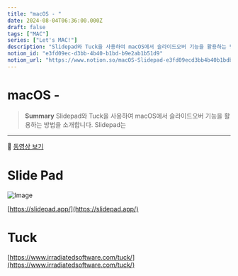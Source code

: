 ```yaml
---
title: "macOS - "
date: 2024-08-04T06:36:00.000Z
draft: false
tags: ["MAC"]
series: ["Let's MAC!"]
description: "Slidepad와 Tuck을 사용하여 macOS에서 슬라이드오버 기능을 활용하는 방법을 소개합니다. Slidepad는 "
notion_id: "e3fd09ec-d3bb-4b40-b1bd-b9e2ab1b51d9"
notion_url: "https://www.notion.so/macOS-Slidepad-e3fd09ecd3bb4b40b1bdb9e2ab1b51d9"
---
```


# macOS - 

> **Summary**
> Slidepad와 Tuck을 사용하여 macOS에서 슬라이드오버 기능을 활용하는 방법을 소개합니다. Slidepad는 

---

🎥 [동영상 보기](https://slidepad.app/SlidepadPromo2023.mp4)

# Slide Pad

![Image](https://prod-files-secure.s3.us-west-2.amazonaws.com/09ccd4d5-876c-4bba-bbdf-cc77a0a11257/4aeb5138-d858-44eb-8af0-d9b506f88e1b/Untitled.png?X-Amz-Algorithm=AWS4-HMAC-SHA256&X-Amz-Content-Sha256=UNSIGNED-PAYLOAD&X-Amz-Credential=ASIAZI2LB466TNZ6LVU5%2F20250724%2Fus-west-2%2Fs3%2Faws4_request&X-Amz-Date=20250724T080820Z&X-Amz-Expires=3600&X-Amz-Security-Token=IQoJb3JpZ2luX2VjEAAaCXVzLXdlc3QtMiJIMEYCIQCLKb%2Fdkx4SPuVd1wZ%2B3smkNemvJIg4Jmk88mEgRX2nEQIhAIwnIChJ%2BmAImWhcMG922hWgNaSfeq4vaa1dX5Wi%2B7HTKv8DCCkQABoMNjM3NDIzMTgzODA1IgyUDubrEuRaB4tfmIEq3ANutHmOl%2BNAin9xboxwo7zoWZZLD6xGQYEOLb%2BC7%2BXc0dQY2%2BKuEmTPZw3i2QXkq8CkU19cknOqerY9MSVxPmkET7wOflWD4w5XTlyVFbAccanaoqHvSnlVRK27nNC%2BEKhl%2BXeEbJiBaUso%2Bg6UQNScb01VM%2FYqBFB8L%2B%2BiS97W9tR8Rbmf0EKHNKuLD8j5gvDPR7kh8GAB87yWgLigmYcn8aJtx1%2BWzbJIGheElpTn%2FONFLxu3LvntDOxXNIJqczJqvVvRxDs%2BbI06X4wBC4KlPNWgC3Y8JP8S%2F8olXbrPU4ikRvoZY3ElvFi51DiZp%2B17Xsjcze96K9xUpXpz5CVfPs1Zj%2B%2Fej8xem3AdPTM6ZMpSvwmd23Ldpd5mexi9bpSpe7X%2BSzsdG2aLxncWR%2BPDFRCmXHiPeGOKxaEGymQvUNIiA1qQ3CWuHU%2FYyUGKY2WjkhdBjAK3gqLqKLEyXDLqW7ic9%2FBiBfehLZrQ%2BUiMWhO3DtMJcNEHWaE5e7KAWE84g6Fl2YF4TnjGLtNfxdUrqoLLNa7yAaGWfeEvlxJiSdofrS0y2g2ZjGXRL0jEYXKsmr3xTufbc1t%2FwjyR7IwDAP9Q412XcVoAQLBXLv7OaNL%2Bk7f8%2Fb9cm5L6bTDszofEBjqkAcFkk5ZuRG5lmrt%2Fz%2FDLGM%2F1wE8MRaf1EFUZ4x8tJW229Mbh1kj%2By72ahQFQ7CVKxa%2BNvY%2FcjU%2ByDJP1UwoxUPMYYRFJh6KUzOu3oo7Fco5iqXLXnsFXsO4dmGg72RIkX7rnhg%2BJWFeguIkRT733qavCKXTqQGjLIiXkvWq3dGKC7Y%2BgaaEome1d2wwixYM9pjCGzFOs79AkJ6hpoQYxhotv7kJI&X-Amz-Signature=4517a6011fdea666582769ba3c09d36f10e5e348d5f17fcbe554006b1700d7eb&X-Amz-SignedHeaders=host&x-amz-checksum-mode=ENABLED&x-id=GetObject)

[https://slidepad.app/](https://slidepad.app/)

# Tuck

[https://www.irradiatedsoftware.com/tuck/](https://www.irradiatedsoftware.com/tuck/)

